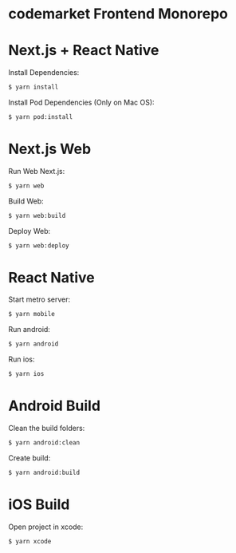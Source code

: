 # codemarket Frontend Monorepo

# Next.js + React Native

Install Dependencies:

```sh
$ yarn install
```

Install Pod Dependencies (Only on Mac OS):

```sh
$ yarn pod:install
```

# Next.js Web

Run Web Next.js:

```sh
$ yarn web
```

Build Web:

```sh
$ yarn web:build
```

Deploy Web:

```sh
$ yarn web:deploy
```

# React Native

Start metro server:

```sh
$ yarn mobile
```

Run android:

```sh
$ yarn android
```

Run ios:

```sh
$ yarn ios
```

# Android Build

Clean the build folders:

```sh
$ yarn android:clean
```

Create build:

```sh
$ yarn android:build
```

# iOS Build

Open project in xcode:

```sh
$ yarn xcode
```
